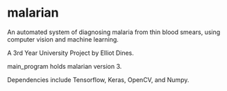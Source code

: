 # malarian

An automated system of diagnosing malaria from thin blood smears, using computer vision and machine learning. 

A 3rd Year University Project by Elliot Dines.

main_program holds malarian version 3. 

Dependencies include Tensorflow, Keras, OpenCV, and Numpy.
